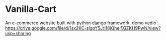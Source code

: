 # Vanilla-Cart
An e-commerce website built with python django framework.
demo vedio : https://drive.google.com/file/d/1sx2KC-slgoY5Jrl18jQheifXiZKH9PwN/view?usp=sharing
